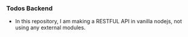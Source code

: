 ### Todos Backend
* In this repository, I am making a RESTFUL API in vanilla nodejs, not using any external modules.